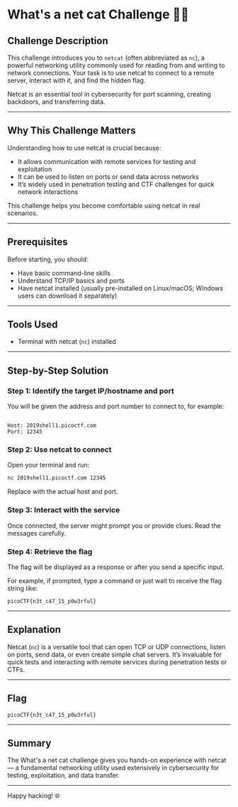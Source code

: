 # What's a net cat Challenge 🐱‍👤

## Challenge Description
This challenge introduces you to `netcat` (often abbreviated as `nc`), a powerful networking utility commonly used for reading from and writing to network connections. Your task is to use netcat to connect to a remote server, interact with it, and find the hidden flag.

Netcat is an essential tool in cybersecurity for port scanning, creating backdoors, and transferring data.

---

## Why This Challenge Matters
Understanding how to use netcat is crucial because:

- It allows communication with remote services for testing and exploitation  
- It can be used to listen on ports or send data across networks  
- It’s widely used in penetration testing and CTF challenges for quick network interactions

This challenge helps you become comfortable using netcat in real scenarios.

---

## Prerequisites
Before starting, you should:

- Have basic command-line skills  
- Understand TCP/IP basics and ports  
- Have netcat installed (usually pre-installed on Linux/macOS; Windows users can download it separately)

---

## Tools Used
- Terminal with netcat (`nc`) installed

---

## Step-by-Step Solution

### Step 1: Identify the target IP/hostname and port
You will be given the address and port number to connect to, for example:

```

Host: 2019shell1.picoctf.com
Port: 12345

````

### Step 2: Use netcat to connect
Open your terminal and run:

```bash
nc 2019shell1.picoctf.com 12345
````

Replace with the actual host and port.

### Step 3: Interact with the service

Once connected, the server might prompt you or provide clues. Read the messages carefully.

### Step 4: Retrieve the flag

The flag will be displayed as a response or after you send a specific input.

For example, if prompted, type a command or just wait to receive the flag string like:

```
picoCTF{n3t_c47_15_p0w3rful}
```

---

## Explanation

Netcat (`nc`) is a versatile tool that can open TCP or UDP connections, listen on ports, send data, or even create simple chat servers. It’s invaluable for quick tests and interacting with remote services during penetration tests or CTFs.

---

## Flag

```
picoCTF{n3t_c47_15_p0w3rful}
```

---

## Summary

The What's a net cat challenge gives you hands-on experience with netcat — a fundamental networking utility used extensively in cybersecurity for testing, exploitation, and data transfer.

---

Happy hacking! 🌐
